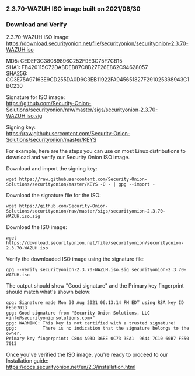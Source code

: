 ### 2.3.70-WAZUH ISO image built on 2021/08/30



### Download and Verify

2.3.70-WAZUH ISO image:  
https://download.securityonion.net/file/securityonion/securityonion-2.3.70-WAZUH.iso

MD5: CEDEF3C38089896C252F9E3C75F7CB15  
SHA1: FB420115C72DABDEB87C8B27F26E862C94628057  
SHA256: CC3E75A97163E9CD255DA0D9C3EB11922FA045651827F291025398943C1BC230 

Signature for ISO image:  
https://github.com/Security-Onion-Solutions/securityonion/raw/master/sigs/securityonion-2.3.70-WAZUH.iso.sig

Signing key:  
https://raw.githubusercontent.com/Security-Onion-Solutions/securityonion/master/KEYS  

For example, here are the steps you can use on most Linux distributions to download and verify our Security Onion ISO image.

Download and import the signing key:  
```
wget https://raw.githubusercontent.com/Security-Onion-Solutions/securityonion/master/KEYS -O - | gpg --import -  
```

Download the signature file for the ISO:  
```
wget https://github.com/Security-Onion-Solutions/securityonion/raw/master/sigs/securityonion-2.3.70-WAZUH.iso.sig
```

Download the ISO image:  
```
wget https://download.securityonion.net/file/securityonion/securityonion-2.3.70-WAZUH.iso
```

Verify the downloaded ISO image using the signature file:  
```
gpg --verify securityonion-2.3.70-WAZUH.iso.sig securityonion-2.3.70-WAZUH.iso
```

The output should show "Good signature" and the Primary key fingerprint should match what's shown below:
```
gpg: Signature made Mon 30 Aug 2021 06:13:14 PM EDT using RSA key ID FE507013
gpg: Good signature from "Security Onion Solutions, LLC <info@securityonionsolutions.com>"
gpg: WARNING: This key is not certified with a trusted signature!
gpg:          There is no indication that the signature belongs to the owner.
Primary key fingerprint: C804 A93D 36BE 0C73 3EA1  9644 7C10 60B7 FE50 7013
```

Once you've verified the ISO image, you're ready to proceed to our Installation guide:  
https://docs.securityonion.net/en/2.3/installation.html
